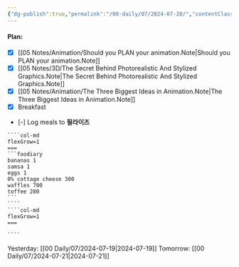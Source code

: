 ```yaml
---
{"dg-publish":true,"permalink":"/00-daily/07/2024-07-20/","contentClasses":"daily Saturday page-white","noteIcon":"","created":"2025-01-21T01:20:16.184+10:00","updated":"2025-01-21T15:25:26.280+10:00"}
---
```


#### Plan:
- [x] [[05 Notes/Animation/Should you PLAN your animation.Note\|Should you PLAN your animation.Note]]
- [x] [[05 Notes/3D/The Secret Behind Photorealistic And Stylized Graphics.Note\|The Secret Behind Photorealistic And Stylized Graphics.Note]]
- [x] [[05 Notes/Animation/The Three Biggest Ideas in Animation.Note\|The Three Biggest Ideas in Animation.Note]]
- [x] Breakfast
- [-] Log meals to **필라이즈**

`````col
````col-md
flexGrow=1
===
```foodiary 
bananas 1
samsa 1
eggs 1
0% cottage cheese 300
waffles 700
toffee 280
```
````
````col-md
flexGrow=1
===

````
`````
Yesterday: [[00 Daily/07/2024-07-19\|2024-07-19]]
Tomorrow: [[00 Daily/07/2024-07-21\|2024-07-21]]